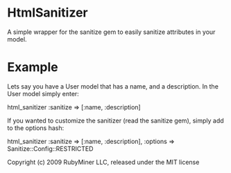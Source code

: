 HtmlSanitizer
=============

A simple wrapper for the sanitize gem to easily sanitize attributes in your model.

Example
=======

Lets say you have a User model that has a name, and a description. In the User model simply enter:

html_sanitizer :sanitize => [:name, :description]


If you wanted to customize the sanitizer (read the sanitize gem), simply add to the options hash:

html_sanitizer :sanitize => [:name, :description], :options  => Sanitize::Config::RESTRICTED


Copyright (c) 2009 RubyMiner LLC, released under the MIT license
